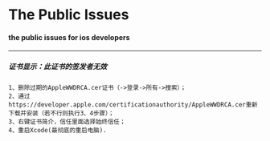 # The Public Issues
#### the public issues for ios developers

****
##### **证书显示：此证书的签发者无效**
```
1、删除过期的AppleWWDRCA.cer证书（->登录->所有->搜索）；
2、通过https://developer.apple.com/certificationauthority/AppleWWDRCA.cer重新下载并安装（若不行则执行3、4步骤）；
3、右键证书简介，信任里面选择始终信任；
4、重启Xcode(最彻底的重启电脑).
```